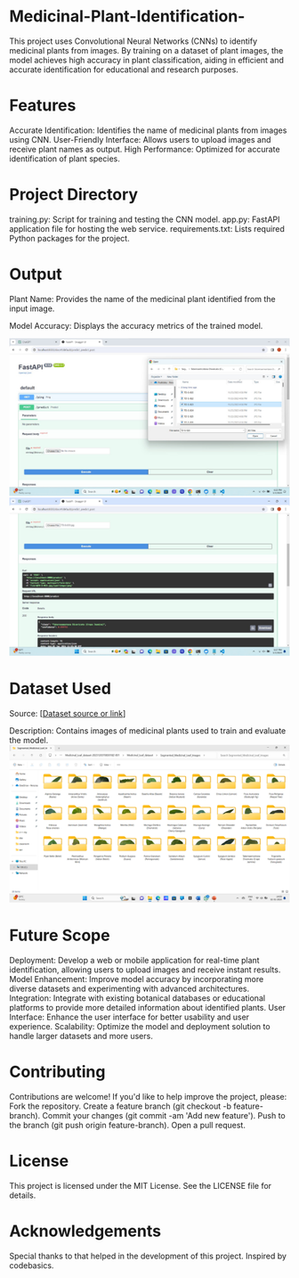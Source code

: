# Medicinal-Plant-Identification-
This project uses Convolutional Neural Networks (CNNs) to identify medicinal plants from images. By training on a dataset of plant images, the model achieves high accuracy in plant classification, aiding in efficient and accurate identification for educational and research purposes.

# Features
Accurate Identification: Identifies the name of medicinal plants from images using CNN.
User-Friendly Interface: Allows users to upload images and receive plant names as output.
High Performance: Optimized for accurate identification of plant species.

# Project Directory
training.py: Script for training and testing the CNN model.
app.py: FastAPI application file for hosting the web service.
requirements.txt: Lists required Python packages for the project.

# Output
Plant Name: Provides the name of the medicinal plant identified from the input image.

Model Accuracy: Displays the accuracy metrics of the trained model.

![image alt](https://github.com/AnnapurnaKalmath/Medicinal-Plant-Identification-/blob/08bb10be3c58176c905ab41fdbd937f8d4be512d/output1.jpg)
![image alt](https://github.com/AnnapurnaKalmath/Medicinal-Plant-Identification-/blob/08bb10be3c58176c905ab41fdbd937f8d4be512d/output2.jpg)

# Dataset Used
Source: [[Dataset source or link](https://data.mendeley.com/datasets/nnytj2v3n5/1)]

Description: Contains images of medicinal plants used to train and evaluate the model.
![image alt](https://github.com/AnnapurnaKalmath/Medicinal-Plant-Identification-/blob/08bb10be3c58176c905ab41fdbd937f8d4be512d/dataset.png)

# Future Scope
Deployment: Develop a web or mobile application for real-time plant identification, allowing users to upload images and receive instant results.
Model Enhancement: Improve model accuracy by incorporating more diverse datasets and experimenting with advanced architectures.
Integration: Integrate with existing botanical databases or educational platforms to provide more detailed information about identified plants.
User Interface: Enhance the user interface for better usability and user experience.
Scalability: Optimize the model and deployment solution to handle larger datasets and more users.

# Contributing
Contributions are welcome! If you'd like to help improve the project, please:
Fork the repository.
Create a feature branch (git checkout -b feature-branch).
Commit your changes (git commit -am 'Add new feature').
Push to the branch (git push origin feature-branch).
Open a pull request.

# License
This project is licensed under the MIT License. See the LICENSE file for details.

# Acknowledgements
Special thanks to  that helped in the development of this project.
Inspired by codebasics.

